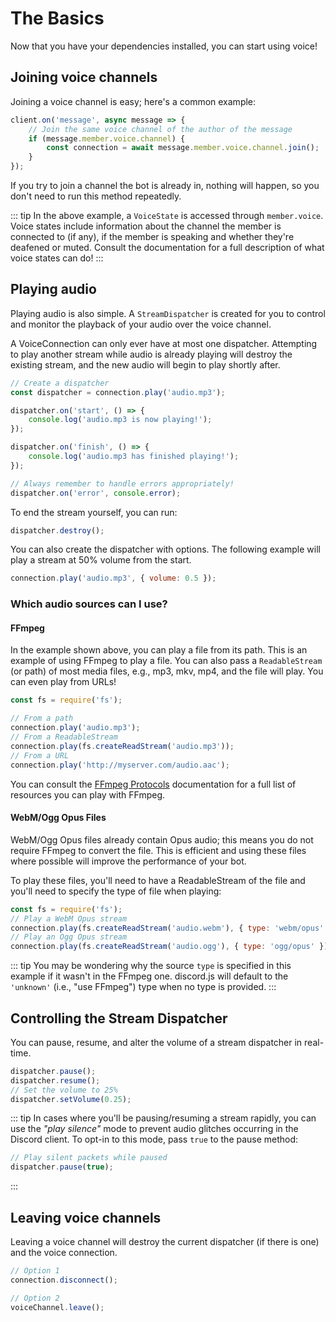 # The Basics

Now that you have your dependencies installed, you can start using voice!

## Joining voice channels

Joining a voice channel is easy; here's a common example:

```js
client.on('message', async message => {
	// Join the same voice channel of the author of the message
	if (message.member.voice.channel) {
		const connection = await message.member.voice.channel.join();
	}
});
```

If you try to join a channel the bot is already in, nothing will happen, so you don't need to run this method repeatedly.

::: tip
In the above example, a `VoiceState` is accessed through `member.voice`. Voice states include information about the channel the member is connected to (if any), if the member is speaking and whether they're deafened or muted. Consult  <DocsLink path="class/VoiceState">the documentation</DocsLink> for a full description of what voice states can do!
:::

## Playing audio

Playing audio is also simple. A `StreamDispatcher` is created for you to control and monitor the playback of your audio over the voice channel.

A VoiceConnection can only ever have at most one dispatcher. Attempting to play another stream while audio is already playing will destroy the existing stream, and the new audio will begin to play shortly after.

```js
// Create a dispatcher
const dispatcher = connection.play('audio.mp3');

dispatcher.on('start', () => {
	console.log('audio.mp3 is now playing!');
});

dispatcher.on('finish', () => {
	console.log('audio.mp3 has finished playing!');
});

// Always remember to handle errors appropriately!
dispatcher.on('error', console.error);
```

To end the stream yourself, you can run:

```js
dispatcher.destroy();
```

You can also create the dispatcher with options. The following example will play a stream at 50% volume from the start.

```js
connection.play('audio.mp3', { volume: 0.5 });
```

### Which audio sources can I use?

#### FFmpeg

In the example shown above, you can play a file from its path. This is an example of using FFmpeg to play a file. You can also pass a `ReadableStream` (or path) of most media files, e.g., mp3, mkv, mp4, and the file will play. You can even play from URLs!

```js
const fs = require('fs');

// From a path
connection.play('audio.mp3');
// From a ReadableStream
connection.play(fs.createReadStream('audio.mp3'));
// From a URL
connection.play('http://myserver.com/audio.aac');
```

You can consult the [FFmpeg Protocols](https://www.ffmpeg.org/ffmpeg-protocols.html#Protocols) documentation for a full list of resources you can play with FFmpeg.

#### WebM/Ogg Opus Files

WebM/Ogg Opus files already contain Opus audio; this means you do not require FFmpeg to convert the file. This is efficient and using these files where possible will improve the performance of your bot.

To play these files, you'll need to have a ReadableStream of the file and you'll need to specify the type of file when playing:

```js
const fs = require('fs');
// Play a WebM Opus stream
connection.play(fs.createReadStream('audio.webm'), { type: 'webm/opus' });
// Play an Ogg Opus stream
connection.play(fs.createReadStream('audio.ogg'), { type: 'ogg/opus' });
```

::: tip
You may be wondering why the source `type` is specified in this example if it wasn't in the FFmpeg one. discord.js will default to the `'unknown'` (i.e., "use FFmpeg") type when no type is provided.
:::

## Controlling the Stream Dispatcher

You can pause, resume, and alter the volume of a stream dispatcher in real-time.

```js
dispatcher.pause();
dispatcher.resume();
// Set the volume to 25%
dispatcher.setVolume(0.25);
```

::: tip
In cases where you'll be pausing/resuming a stream rapidly, you can use the _"play silence"_ mode to prevent audio glitches occurring in the Discord client. To opt-in to this mode, pass `true` to the pause method:
```js
// Play silent packets while paused
dispatcher.pause(true);
```
:::

## Leaving voice channels

Leaving a voice channel will destroy the current dispatcher (if there is one) and the voice connection.

```js
// Option 1
connection.disconnect();

// Option 2
voiceChannel.leave();
```
